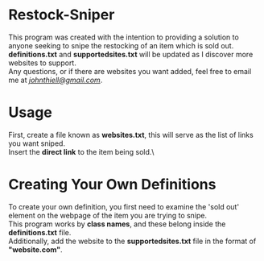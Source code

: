 # Restock-Sniper
This program was created with the intention to providing a solution to anyone seeking to snipe the restocking of an item which is sold out.\
**definitions.txt** and **supportedsites.txt** will be updated as I discover more websites to support.\
Any questions, or if there are websites you want added, feel free to email me at *johnthiell@gmail.com*.

# Usage
First, create a file known as **websites.txt**, this will serve as the list of links you want sniped.\
Insert the **direct link** to the item being sold.\

# Creating Your Own Definitions
To create your own definition, you first need to examine the 'sold out' element on the webpage of the item you are trying to snipe.\
This program works by **class names**, and these belong inside the **definitions.txt** file.\
Additionally, add the website to the **supportedsites.txt** file in the format of **"website.com"**.
